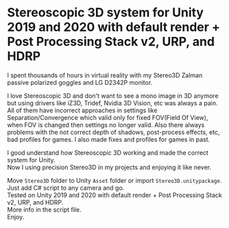 # Stereoscopic 3D system for Unity 2019 and 2020 with default render + Post Processing Stack v2, URP, and HDRP
I spent thousands of hours in virtual reality with my Stereo3D Zalman passive polarized goggles and LG D2342P monitor.

I love Stereoscopic 3D and don't want to see a mono image in 3D anymore but using drivers like iZ3D, Tridef, Nvidia 3D Vision, etc was always a pain.
All of them have incorrect approaches in settings like Separation/Convergence which valid only for fixed FOV(Field Of View), when FOV is changed then settings no longer valid.
Also there always problems with the not correct depth of shadows, post-process effects, etc, bad profiles for games. I also made fixes and profiles for games in past.

I good understand how Stereoscopic 3D working and made the correct system for Unity.  
Now I using precision Stereo3D in my projects and enjoying it like never.  

Move `Stereo3D` folder to Unity `Asset` folder or import `Stereo3D.unitypackage`. Just add C# script to any camera and go.  
Tested on Unity 2019 and 2020 with default render + Post Processing Stack v2, URP, and HDRP.  
More info in the script file.  
Enjoy.
